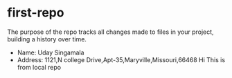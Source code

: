 # first-repo
The purpose of the repo tracks all changes made to files in your project, building a history over time.
- Name: Uday Singamala
- Address: 1121,N college Drive,Apt-35,Maryville,Missouri,66468
Hi This is from local repo
